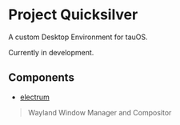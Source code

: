 # Project Quicksilver

A custom Desktop Environment for tauOS.

Currently in development.

## Components

- [electrum](https://github.com/tauOS/electrum)
> Wayland Window Manager and Compositor